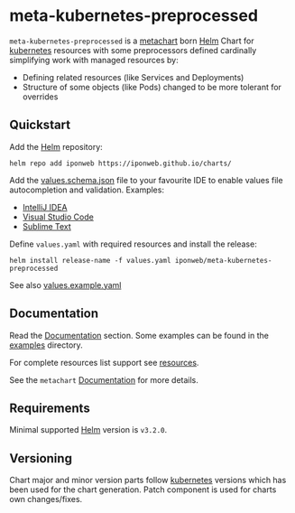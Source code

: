# meta-kubernetes-preprocessed

`meta-kubernetes-preprocessed` is a [metachart](https://github.com/iponweb/metachart)
born [Helm](https://helm.sh/) Chart for
[kubernetes](https://github.com/kubernetes/kubernetes) resources with some
preprocessors defined cardinally simplifying work with managed resources by:

- Defining related resources (like Services and Deployments)
- Structure of some objects (like Pods) changed to be more tolerant for overrides

## Quickstart

Add the [Helm](https://helm.sh/) repository:

```shell
helm repo add iponweb https://iponweb.github.io/charts/
```

Add the [values.schema.json](values.schema.json) file to your favourite IDE
to enable values file autocompletion and validation.
Examples:
- [IntelliJ IDEA](https://www.jetbrains.com/help/idea/json.html#ws_json_schema_add_custom)
- [Visual Studio Code](https://code.visualstudio.com/docs/languages/json#_json-schemas-and-settings)
- [Sublime Text](https://github.com/sublimelsp/LSP-json)

Define `values.yaml` with required resources and install the release:

```shell
helm install release-name -f values.yaml iponweb/meta-kubernetes-preprocessed
```

See also [values.example.yaml](values.example.yaml)

## Documentation

Read the [Documentation](docs) section. Some examples can be found in the
[examples](examples) directory.

For complete resources list support see [resources](docs/resources.md).

See the `metachart` [Documentation](https://github.com/iponweb/metachart/docs)
for more details.

## Requirements

Minimal supported [Helm](https://helm.sh/) version is `v3.2.0`.

## Versioning

Chart major and minor version parts follow
[kubernetes](https://github.com/kubernetes/kubernetes)
versions which has been used for the chart generation. Patch component is used
for charts own changes/fixes.
